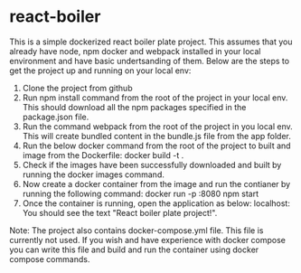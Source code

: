 # react-boiler
This is a simple dockerized react boiler plate project. 
This assumes that you already have node, npm docker and webpack installed in your local environment and have basic undertsanding of them.
Below are the steps to get the project up and running on your local env:
1. Clone the project from github
2. Run npm install command from the root of the project in your local env. This should download all the npm packages specified in the package.json file.
3. Run the command webpack from the root of the project in you local env. This will create bundled content in the bundle.js file from the app folder.
4. Run the below docker command from the root of the project to built and image from the Dockerfile:
   docker build -t <name of ur image> .
5. Check if the images have been successfully downloaded and built by running the docker images command.
6. Now create a docker container from the image and run the contianer by running the following command:
   docker run -p <some free port in your local env>:8080 <name of ur docker image> npm start
7. Once the container is running, open the application as below:
   localhost:<your local port>
   You should see the text "React boiler plate project!".
   
 Note: The project also contains docker-compose.yml file. This file is currently not used. If you wish and have experience with 
 docker compose you can write this file and build and run the container using docker compose commands.
 
 
   
   
  
